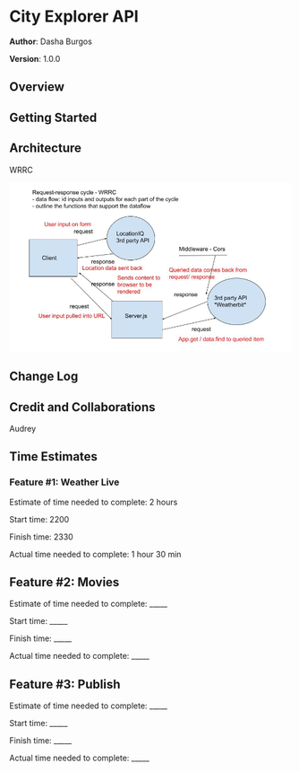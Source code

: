 # City Explorer API

**Author**: Dasha Burgos

**Version**: 1.0.0
<!-- (increment the patch/fix version number if you make more commits past your first submission) -->

## Overview
<!-- Provide a high level overview of what this application is and why you are building it, beyond the fact that it's an assignment for this class. (i.e. What's your problem domain?) -->

## Getting Started
<!-- What are the steps that a user must take in order to build this app on their own machine and get it running? -->

## Architecture

<!-- Provide a detailed description of the application design. What technologies (languages, libraries, etc) you're using, and any other relevant design information. -->

WRRC

![WRCC](img/Code-301-lab07-WRRC.jpg)

## Change Log
<!-- Use this area to document the iterative changes made to your application as each feature is successfully implemented. Use time stamps. Here's an example:

01-01-2001 4:59pm - Application now has a fully-functional express server, with a GET route for the location resource. -->

## Credit and Collaborations

Audrey 

## Time Estimates

### Feature #1: Weather Live

Estimate of time needed to complete: 2 hours

Start time: 2200

Finish time: 2330

Actual time needed to complete: 1 hour 30 min

## Feature #2: Movies

Estimate of time needed to complete: _____

Start time: _____

Finish time: _____

Actual time needed to complete: _____

## Feature #3: Publish

Estimate of time needed to complete: _____

Start time: _____

Finish time: _____

Actual time needed to complete: _____